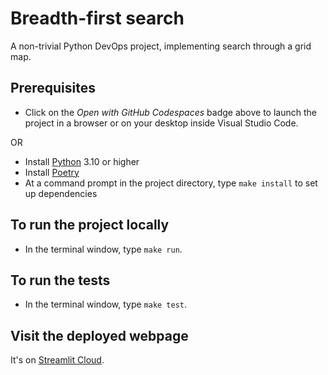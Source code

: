# Breadth-first search

A non-trivial Python DevOps project, implementing search through a grid map. 

## Prerequisites

* Click on the *Open with GitHub Codespaces* badge above to launch the project in a browser or on your desktop inside Visual Studio Code.

OR

* Install [Python](https://www.python.org) 3.10 or higher
* Install [Poetry](https://python-poetry.org)
* At a command prompt in the project directory, type `make install` to set up dependencies

## To run the project locally

* In the terminal window, type `make run`.

## To run the tests

* In the terminal window, type `make test`.

## Visit the deployed webpage

It's on [Streamlit Cloud](https://bcorfman-bfs-main.streamlit.app).

